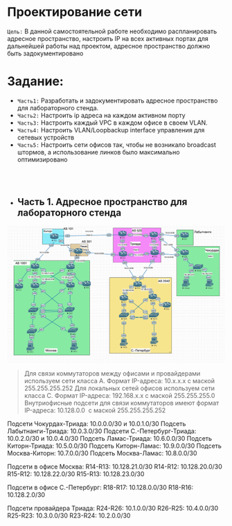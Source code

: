 # Проектирование сети

`Цель:`
В данной самостоятельной работе необходимо распланировать адресное пространство,
настроить IP на всех активных портах для дальнейшей работы над проектом,
адресное пространство должно быть задокументировано

# Задание:
- `Часть1:` Разработать и задокументировать адресное пространство для лабораторного стенда.
- `Часть2:` Настроить ip адреса на каждом активном порту
- `Часть3:` Настроить каждый VPC в каждом офисе в своем VLAN.
- `Часть4:` Настроить VLAN/Loopbackup interface управления для сетевых устройств
- `Часть5:` Настроить сети офисов так, чтобы не возникало broadcast штормов, а использование линков было максимально оптимизировано

<br><br>
- ## Часть 1. Адресное пространство для лабораторного стенда

![](https://github.com/Samurai1135/otus-network-engeneer/blob/58a7fa0f116f6d29fb50b61b751c714ddcf48901/Lab-04/Network%20Scheeme/stand.png)

>Для связи коммутаторов между офисами и провайдерами используем сети класса А. Формат IP-адреса: 10.x.x.x с маской 255.255.255.252
>Для локальных сетей офисов используем сети класса С. Формат IP-адреса: 192.168.x.x с маской 255.255.255.0
>Внутриофисные подсети для связи коммутаторов имеют формат IP-адреса: 10.128.0.0  с маской 255.255.255.252

Подсети Чокурдах-Триада: 10.0.0.0/30 и 10.0.1.0/30
Подсеть Лабытнанги-Триада: 10.0.3.0/30
Подсети С.-Петербург-Триада: 10.0.2.0/30 и 10.0.4.0/30
Подсеть Ламас-Триада: 10.6.0.0/30
Подсеть Киторн-Триада: 10.5.0.0/30
Подсеть Киторн-Ламас: 10.9.0.0/30
Подсеть Москва-Киторн: 10.7.0.0/30
Подсеть Москва-Ламас: 10.8.0.0/30

Подсети в офисе Москва:
R14-R13: 10.128.21.0/30
R14-R12: 10.128.20.0/30
R15-R12: 10.128.22.0/30
R15-R13: 10.128.23.0/30

Подсети в офисе С.-Петербург:
R18-R17: 10.128.0.0/30
R18-R16: 10.128.2.0/30

Подсети провайдера Триада:
R24-R26: 10.1.0.0/30
R26-R25: 10.4.0.0/30
R25-R23: 10.3.0.0/30
R23-R24: 10.2.0.0/30
